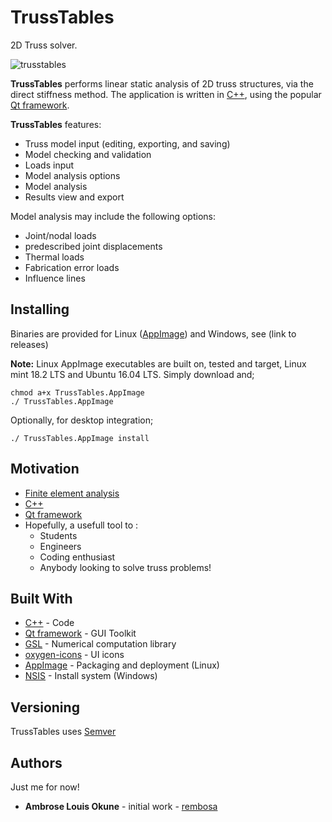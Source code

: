 # TrussTables
2D Truss solver.

![trusstables](https://user-images.githubusercontent.com/41187898/42723379-4c42bc4c-8765-11e8-83b1-3e5d8699c136.png)

__TrussTables__ performs linear static analysis of 2D truss structures, via the direct stiffness method. The application is written in [C++](https://en.wikipedia.org/wiki/C%2B%2B "C++ Wikipedia"), using the popular [Qt framework](https://www.qt.io/ "Qt").

__TrussTables__ features:

* Truss model input (editing, exporting, and saving)
* Model checking and validation
* Loads input
* Model analysis options
* Model analysis
* Results view and export

Model analysis may include the following options:

* Joint/nodal loads
* predescribed joint displacements
* Thermal loads
* Fabrication error loads
* Influence lines

## Installing

Binaries are provided for Linux ([AppImage](https://en.wikipedia.org/wiki/AppImage "AppImage")) and Windows, see (link to releases)

**Note:**
Linux AppImage executables are built on, tested and target, Linux mint 18.2 LTS and Ubuntu 16.04 LTS.
Simply download and;
```
chmod a+x TrussTables.AppImage
./ TrussTables.AppImage
```
Optionally, for desktop integration;
```
./ TrussTables.AppImage install
```

## Motivation

* [Finite element analysis](https://en.wikipedia.org/wiki/Finite_element_method "Finite element method")
* [C++](https://en.wikipedia.org/wiki/C%2B%2B "C++ Wikipedia")
* [Qt framework](https://www.qt.io/ "Qt")
* Hopefully, a usefull tool to :
  * Students
  * Engineers
  * Coding enthusiast
  * Anybody looking to solve truss problems!

## Built With

* [C++](https://en.wikipedia.org/wiki/C%2B%2B "C++ Wikipedia") - Code
* [Qt framework](https://www.qt.io/ "Qt") - GUI Toolkit
* [GSL](https://www.gnu.org/software/gsl/ "GNU Scientific Library") - Numerical computation library
* [oxygen-icons](https://github.com/KDE/oxygen-icons "oxygen-icons") - UI icons
* [AppImage](https://en.wikipedia.org/wiki/AppImage "AppImage") - Packaging and deployment (Linux)
* [NSIS](http://nsis.sourceforge.net/Main_Page "NSIS") - Install system (Windows)

## Versioning

TrussTables uses [Semver](https://semver.org/ "SemVer")

## Authors

Just me for now!

* __Ambrose Louis Okune__ - initial work - [rembosa](https://github.com/rembosa)
